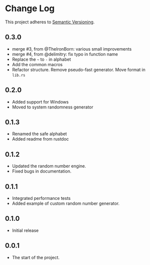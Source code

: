 # Change Log
This project adheres to [Semantic Versioning](http://semver.org/).

## 0.3.0
* merge #3, from @TheIronBorn: various small improvements
* merge #4, from @delimitry: fix typo in function name
* Replace the `~` to `-` in alphabet
* Add the common macros
* Refactor structure. Remove pseudo-fast generator. Move format in `lib.rs`

## 0.2.0
* Added support for Windows
* Moved to system randomness generator

## 0.1.3
* Renamed the safe alphabet
* Added readme from rustdoc

## 0.1.2
* Updated the random number engine.
* Fixed bugs in documentation.

## 0.1.1
* Integrated performance tests
* Added example of custom random number generator.

## 0.1.0
* Initial release

## 0.0.1
* The start of the project.
